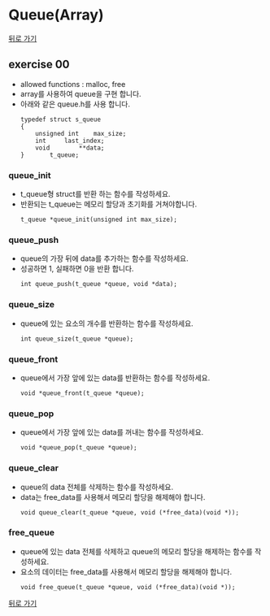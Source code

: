 # Queue(Array)

[뒤로 가기](..)

## exercise 00
- allowed functions : malloc, free
- array를 사용하여 queue을 구현 합니다.
- 아래와 같은 queue.h를 사용 합니다.
	```
	typedef struct s_queue
	{
		unsigned int	max_size;
		int		last_index;
		void		**data;
	}		t_queue;
	```

### queue_init
- t_queue형 struct를 반환 하는 함수를 작성하세요.
- 반환되는 t_queue는 메모리 할당과 초기화를 거쳐야합니다.
	```
	t_queue *queue_init(unsigned int max_size);
	```
	
### queue_push
- queue의 가장 뒤에 data를 추가하는 함수를 작성하세요.
- 성공하면 1, 실패하면 0을 반환 합니다.
	```
	int queue_push(t_queue *queue, void *data);
	```

### queue_size
- queue에 있는 요소의 개수를 반환하는 함수를 작성하세요.
	```
	int queue_size(t_queue *queue);
	```

### queue_front
- queue에서 가장 앞에 있는 data를 반환하는 함수를 작성하세요.
	```
	void *queue_front(t_queue *queue);
	```

### queue_pop
- queue에서 가장 앞에 있는 data를 꺼내는 함수를 작성하세요.
	```
	void *queue_pop(t_queue *queue);
	```

### queue_clear
- queue의 data 전체를 삭제하는 함수를 작성하세요.
- data는 free_data를 사용해서 메모리 할당을 해제해야 합니다.
	```
	void queue_clear(t_queue *queue, void (*free_data)(void *));
	```

### free_queue
- queue에 있는 data 전체를 삭제하고 queue의 메모리 할당을 해제하는 함수를 작성하세요.
- 요소의 데이터는 free_data를 사용해서 메모리 할당을 해제해야 합니다.
	```
	void free_queue(t_queue *queue, void (*free_data)(void *));
	```


[뒤로 가기](..)
